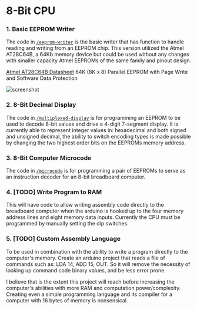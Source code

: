 # 8-Bit CPU

### 1. Basic EEPROM Writer

The code in [`/eeprom-writer`](/eeprom-writer) is the basic writer that has function to handle reading and writing from an EEPROM chip. This version utilized the Atmel AT28C64B, a 64Kb memory device but could be used without any changes with smaller capacity Atmel EEPROMs of the same family and pinout design.

[Atmel AT28C64B Datasheet](http://ww1.microchip.com/downloads/en/DeviceDoc/doc0270.pdf)
64K (8K x 8) Parallel EEPROM with Page Write and Software Data Protection

![screenshot](https://github.com/mic-max/eeprom-writer/blob/master/pinout.png)

### 2. 8-Bit Decimal Display

The code in [`/multiplexed-display`](/multiplexed-display) is for programming an EEPROM to be used to decode 8-bit values and drive a 4-digit 7-segment display. It is currently able to represent integer values in: hexadecimal and both signed and unsigned decimal, the ability to switch encoding types is made possible by changing the two highest order bits on the EEPROMs memory address.

### 3. 8-Bit Computer Microcode

The code in [`/microcode`](/microcode-eeprom-programmer) is for programming a pair of EEPROMs to serve as an instruction decoder for an 8-bit breadboard computer.

### 4. [TODO] Write Program to RAM

This will have code to allow writing assembly code directly to the breadboard computer when the arduino is hooked up to the four memory address lines and eight memory data inputs. Currently the CPU must be programmed by manually setting the dip switches.

### 5. [TODO] Custom Assembly Language

To be used in combination with the ability to write a program directly to the computer's memory. Create an arduino project that reads a file of commands such as: LDA 14, ADD 15, OUT. So it will remove the necessity of looking up command code binary values, and be less error prone.

I believe that is the extent this project will reach before increasing the computer's abilities with more RAM and computation power/complexity. Creating even a simple programming language and its compiler for a computer with 16 bytes of memory is nonsensical.

